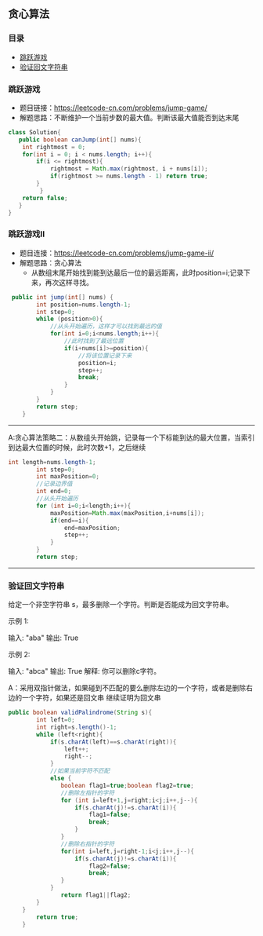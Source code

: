 ## 贪心算法

### 目录

* [跳跃游戏](#跳跃游戏)
* [验证回文字符串](#验证回文字符串)

### 跳跃游戏
- 题目链接：https://leetcode-cn.com/problems/jump-game/
- 解题思路：不断维护一个当前步数的最大值。判断该最大值能否到达末尾
```java
class Solution{
   public boolean canJump(int[] nums){
   	int rightmost = 0;
	for(int i = 0; i < nums.length; i++){
		if(i <= rightmost){
			rightmost = Math.max(rightmost, i + nums[i]);
			if(rightmost >= nums.length - 1) return true;
		}
	     }
	return false;
   }
}
```
### 跳跃游戏II
- 题目连接：https://leetcode-cn.com/problems/jump-game-ii/
- 解题思路：贪心算法
   - 从数组末尾开始找到能到达最后一位的最远距离，此时position=i;记录下来，再次这样寻找。

```java
 public int jump(int[] nums) {
        int position=nums.length-1;
        int step=0;
        while (position>0){
            //从头开始遍历，这样才可以找到最远的值
            for(int i=0;i<nums.length;i++){
                //此时找到了最远位置
                if(i+nums[i]>=position){
                    //将该位置记录下来
                    position=i;
                    step++;
                    break;
                }
            }
        }
        return step;
    }
```
---
A:贪心算法策略二：从数组头开始跳，记录每一个下标能到达的最大位置，当索引到达最大位置的时候，此时次数+1，之后继续
```java
int length=nums.length-1;
        int step=0;
        int maxPosition=0;
        //记录边界值
        int end=0;
        //从头开始遍历
        for (int i=0;i<length;i++){
            maxPosition=Math.max(maxPosition,i+nums[i]);
            if(end==i){
                end=maxPosition;
                step++;
            }
        }
        return step;
```
---
### 验证回文字符串
给定一个非空字符串 s，最多删除一个字符。判断是否能成为回文字符串。

示例 1:

输入: "aba"
输出: True

示例 2:

输入: "abca"
输出: True
解释: 你可以删除c字符。

A：采用双指针做法，如果碰到不匹配的要么删除左边的一个字符，或者是删除右边的一个字符，如果还是回文串
继续证明为回文串
```java
public boolean validPalindrome(String s){
        int left=0;
        int right=s.length()-1;
        while (left<right){
            if(s.charAt(left)==s.charAt(right)){
                left++;
                right--;
            }
            //如果当前字符不匹配
            else {
               boolean flag1=true;boolean flag2=true;
               //删除左指针的字符
               for (int i=left+1,j=right;i<j;i++,j--){
                   if(s.charAt(j)!=s.charAt(i)){
                       flag1=false;
                       break;
                   }
               }
               //删除右指针的字符
               for(int i=left,j=right-1;i<j;i++,j--){
                   if(s.charAt(j)!=s.charAt(i)){
                       flag2=false;
                       break;
               }
            }
               return flag1||flag2;
        }
    }
        return true;
    }
```
